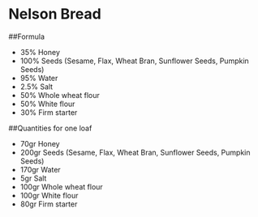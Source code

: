 # Nelson Bread
##Formula
* 35% Honey
* 100% Seeds (Sesame, Flax, Wheat Bran, Sunflower Seeds, Pumpkin Seeds)
* 95% Water
* 2.5% Salt
* 50% Whole wheat flour
* 50% White flour
* 30% Firm starter

##Quantities for one loaf
* 70gr Honey
* 200gr Seeds (Sesame, Flax, Wheat Bran, Sunflower Seeds, Pumpkin Seeds)
* 170gr Water
* 5gr Salt
* 100gr Whole wheat flour
* 100gr White flour
* 80gr Firm starter
